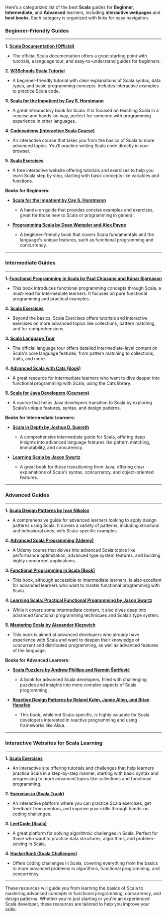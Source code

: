 Here’s a categorized list of the best **Scala** guides for **Beginner**, **Intermediate**, and **Advanced** learners, including **interactive webpages** and **best books**. Each category is organized with links for easy navigation.

### **Beginner-Friendly Guides**
---
**1. [Scala Documentation (Official)](https://docs.scala-lang.org/)**
   - The official Scala documentation offers a great starting point with tutorials, a language tour, and easy-to-understand guides for beginners.

**2. [W3Schools Scala Tutorial](https://www.w3schools.com/scala/)**
   - A beginner-friendly tutorial with clear explanations of Scala syntax, data types, and basic programming concepts. Includes interactive examples to practice Scala code.

**3. [Scala for the Impatient by Cay S. Horstmann](https://www.amazon.com/Scala-Impatient-Cay-Horstmann/dp/0321774114)**
   - A great introductory book for Scala. It is focused on teaching Scala in a concise and hands-on way, perfect for someone with programming experience in other languages.

**4. [Codecademy (Interactive Scala Course)](https://www.codecademy.com/learn/learn-scala)**
   - An interactive course that takes you from the basics of Scala to more advanced topics. You’ll practice writing Scala code directly in your browser.

**5. [Scala Exercises](https://www.scala-exercises.org/)**
   - A free interactive website offering tutorials and exercises to help you learn Scala step by step, starting with basic concepts like variables and functions.

**Books for Beginners:**
   - **[Scala for the Impatient by Cay S. Horstmann](https://www.amazon.com/Scala-Impatient-Cay-Horstmann/dp/0321774114)**
     - A hands-on guide that provides concise examples and exercises, great for those new to Scala or programming in general.
   
   - **[Programming Scala by Dean Wampler and Alex Payne](https://www.amazon.com/Programming-Scala-Accurate-Expressive-Functional/dp/0596155956)**
     - A beginner-friendly book that covers Scala fundamentals and the language's unique features, such as functional programming and concurrency.

---

### **Intermediate Guides**
---
**1. [Functional Programming in Scala by Paul Chiusano and Rúnar Bjarnason](https://www.amazon.com/Functional-Programming-Scala-Paul-Chiusano/dp/0981531640)**
   - This book introduces functional programming concepts through Scala, a must-read for intermediate learners. It focuses on pure functional programming and practical examples.

**2. [Scala Exercises](https://www.scala-exercises.org/)**
   - Beyond the basics, Scala Exercises offers tutorials and interactive exercises on more advanced topics like collections, pattern matching, and for-comprehensions.

**3. [Scala Language Tour](https://docs.scala-lang.org/tour/tour-of-scala.html)**
   - The official language tour offers detailed intermediate-level content on Scala's core language features, from pattern matching to collections, traits, and more.

**4. [Advanced Scala with Cats (Book)](https://www.amazon.com/Advanced-Scala-Cats-Functional-Programming/dp/1617294829)**
   - A great resource for intermediate learners who want to dive deeper into functional programming with Scala, using the Cats library.

**5. [Scala for Java Developers (Coursera)](https://www.coursera.org/learn/scala-java)**
   - A course that helps Java developers transition to Scala by exploring Scala’s unique features, syntax, and design patterns.

**Books for Intermediate Learners:**
   - **[Scala in Depth by Joshua D. Suereth](https://www.amazon.com/Scala-Depth-Joshua-Suereth/dp/161729065X)**
     - A comprehensive intermediate guide for Scala, offering deep insights into advanced language features like pattern matching, immutability, and concurrency.
   
   - **[Learning Scala by Jason Swartz](https://www.amazon.com/Learning-Scala-Jason-Swartz/dp/1449370002)**
     - A great book for those transitioning from Java, offering clear explanations of Scala's syntax, concurrency, and object-oriented features.

---

### **Advanced Guides**
---
**1. [Scala Design Patterns by Ivan Nikolov](https://www.amazon.com/Scala-Design-Patterns-Ivan-Nikolov/dp/1788621750)**
   - A comprehensive guide for advanced learners looking to apply design patterns using Scala. It covers a variety of patterns, including structural and behavioral ones, with Scala-specific examples.

**2. [Advanced Scala Programming (Udemy)](https://www.udemy.com/course/advanced-scala/)**
   - A Udemy course that delves into advanced Scala topics like performance optimization, advanced type system features, and building highly concurrent applications.

**3. [Functional Programming in Scala (Book)](https://www.amazon.com/Functional-Programming-Scala-Paul-Chiusano/dp/0981531640)**
   - This book, although accessible to intermediate learners, is also excellent for advanced learners who want to master functional programming with Scala.

**4. [Learning Scala: Practical Functional Programming by Jason Swartz](https://www.amazon.com/Learning-Scala-Practical-Programming-Functional/dp/1449370002)**
   - While it covers some intermediate content, it also dives deep into advanced functional programming techniques and Scala’s type system.

**5. [Mastering Scala by Alexander Klezovich](https://www.amazon.com/Mastering-Scala-Advanced-Programming-Techniques/dp/1785288851)**
   - This book is aimed at advanced developers who already have experience with Scala and want to deepen their knowledge of concurrent and distributed programming, as well as advanced features of the language.

**Books for Advanced Learners:**
   - **[Scala Puzzlers by Andrew Phillips and Nermin Šerifović](https://www.amazon.com/Scala-Puzzlers-Andrew-Phillips/dp/0321749899)**
     - A book for advanced Scala developers, filled with challenging puzzles and insights into more complex aspects of Scala programming.
   
   - **[Reactive Design Patterns by Roland Kuhn, Jamie Allen, and Brian Hanafee](https://www.amazon.com/Reactive-Design-Patterns-Roland-Kuhn/dp/1617291809)**
     - This book, while not Scala-specific, is highly valuable for Scala developers interested in reactive programming and using frameworks like Akka.

---

### **Interactive Websites for Scala Learning**
---
**1. [Scala Exercises](https://www.scala-exercises.org/)**
   - An interactive site offering tutorials and challenges that help learners practice Scala in a step-by-step manner, starting with basic syntax and progressing to more advanced topics like collections and functional programming.

**2. [Exercism.io (Scala Track)](https://exercism.io/tracks/scala)**
   - An interactive platform where you can practice Scala exercises, get feedback from mentors, and improve your skills through hands-on coding challenges.

**3. [LeetCode (Scala)](https://leetcode.com/problemset/all/?language=Scala)**
   - A great platform for solving algorithmic challenges in Scala. Perfect for those who want to practice data structures, algorithms, and problem-solving in Scala.

**4. [HackerRank (Scala Challenges)](https://www.hackerrank.com/domains/tutorials/10-days-of-scala)**
   - Offers coding challenges in Scala, covering everything from the basics to more advanced problems in algorithms, functional programming, and concurrency.

---

These resources will guide you from learning the basics of Scala to mastering advanced concepts in functional programming, concurrency, and design patterns. Whether you're just starting or you're an experienced Scala developer, these resources are tailored to help you improve your skills.